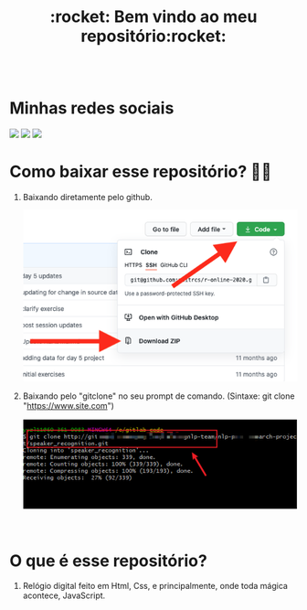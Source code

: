 <div align="center">
  <h1> :rocket: Bem vindo ao meu repositório:rocket: </h1>
</div>

<br>
<br>

<div>
  <h1> Minhas redes sociais</h1>
  <a href="https://www.youtube.com/channel/UC88QEmxaSyY_V2vXn1RMgQQ" target="_blank"><img src="https://img.shields.io/badge/YouTube-FF0000?style=for-the-badge&logo=youtube&logoColor=white" target="_blank"></a>
<a href="https://www.instagram.com/_anthonny_michael_dev/" target="_blank"><img src="https://img.shields.io/badge/-Instagram-%23E4405F?style=for-the-badge&logo=instagram&logoColor=white" target="_blank"></a>
<a href="https://www.linkedin.com/in/anthonny-michael-64450a206/" target="_blank"><img src="https://img.shields.io/badge/-LinkedIn-%230077B5?style=for-the-badge&logo=linkedin&logoColor=white" target="_blank"></a> 
</div>



# Como baixar esse repositório? :sassy_man:

1. Baixando diretamente pelo github.

    <img src="/Imagens/readme/Github Download Repo.png" />

2.  Baixando pelo "gitclone" no seu prompt de comando. (Sintaxe: git clone "https://www.site.com")

    <img src="/Imagens/readme/Git clone.png" />
    
<br>

# O que é esse repositório?

1. Relógio digital feito em Html, Css, e principalmente, onde toda mágica acontece, JavaScript.
